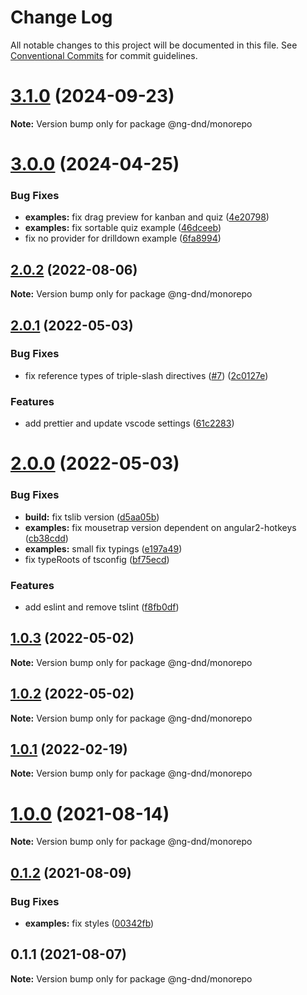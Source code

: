 # Change Log

All notable changes to this project will be documented in this file.
See [Conventional Commits](https://conventionalcommits.org) for commit guidelines.

# [3.1.0](https://github.com/ng-dnd/ng-dnd/compare/v3.0.0...v3.1.0) (2024-09-23)

**Note:** Version bump only for package @ng-dnd/monorepo





# [3.0.0](https://github.com/ng-dnd/ng-dnd/compare/v2.0.2...v3.0.0) (2024-04-25)


### Bug Fixes

* **examples:** fix drag preview for kanban and quiz ([4e20798](https://github.com/ng-dnd/ng-dnd/commit/4e207983dd008535549442e272e91554fe29ec7c))
* **examples:** fix sortable quiz example ([46dceeb](https://github.com/ng-dnd/ng-dnd/commit/46dceebd7dbd5e36ad7922a421e798b7d1a0c758))
* fix no provider for drilldown example ([6fa8994](https://github.com/ng-dnd/ng-dnd/commit/6fa89948ebd19a1a044ccf3d5b811d1f2921ce5c))





## [2.0.2](https://github.com/ng-dnd/ng-dnd/compare/v2.0.1...v2.0.2) (2022-08-06)

**Note:** Version bump only for package @ng-dnd/monorepo





## [2.0.1](https://github.com/ng-dnd/ng-dnd/compare/v2.0.0...v2.0.1) (2022-05-03)


### Bug Fixes

* fix reference types of triple-slash directives ([#7](https://github.com/ng-dnd/ng-dnd/issues/7)) ([2c0127e](https://github.com/ng-dnd/ng-dnd/commit/2c0127e860213998df9e8facd0b51e9cbc5d6d77))


### Features

* add prettier and update vscode settings ([61c2283](https://github.com/ng-dnd/ng-dnd/commit/61c22833e1bdbf6d5ea74a25e278c830ca6904e2))





# [2.0.0](https://github.com/ng-dnd/ng-dnd/compare/v1.0.3...v2.0.0) (2022-05-03)


### Bug Fixes

* **build:** fix tslib version ([d5aa05b](https://github.com/ng-dnd/ng-dnd/commit/d5aa05be7db32c0a2f67ca47ce177c8b95c2e005))
* **examples:** fix mousetrap version dependent on angular2-hotkeys ([cb38cdd](https://github.com/ng-dnd/ng-dnd/commit/cb38cdd502fe48a722ef29f8daeb76ba7c63ee1e))
* **examples:** small fix typings ([e197a49](https://github.com/ng-dnd/ng-dnd/commit/e197a494b4dde21e8640d27acaa589225330e80b))
* fix typeRoots of tsconfig ([bf75ecd](https://github.com/ng-dnd/ng-dnd/commit/bf75ecd208aa23c84bb83671cc219c81abbe0a90))


### Features

* add eslint and remove tslint ([f8fb0df](https://github.com/ng-dnd/ng-dnd/commit/f8fb0df4ed3882cc0eb85e0089edf636a04a3375))





## [1.0.3](https://github.com/ng-dnd/ng-dnd/compare/v1.0.2...v1.0.3) (2022-05-02)

**Note:** Version bump only for package @ng-dnd/monorepo





## [1.0.2](https://github.com/ng-dnd/ng-dnd/compare/v1.0.1...v1.0.2) (2022-05-02)

**Note:** Version bump only for package @ng-dnd/monorepo





## [1.0.1](https://github.com/ng-dnd/ng-dnd/compare/v1.0.0...v1.0.1) (2022-02-19)

**Note:** Version bump only for package @ng-dnd/monorepo





# [1.0.0](https://github.com/ng-dnd/ng-dnd/compare/v0.1.2...v1.0.0) (2021-08-14)

**Note:** Version bump only for package @ng-dnd/monorepo





## [0.1.2](https://github.com/ng-dnd/ng-dnd/compare/v0.1.1...v0.1.2) (2021-08-09)


### Bug Fixes

* **examples:** fix styles ([00342fb](https://github.com/ng-dnd/ng-dnd/commit/00342fb776e3a685115cf862b761ee341329cf1c))





## 0.1.1 (2021-08-07)

**Note:** Version bump only for package @ng-dnd/monorepo
